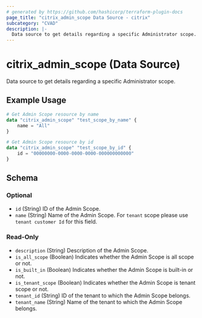 ```yaml
---
# generated by https://github.com/hashicorp/terraform-plugin-docs
page_title: "citrix_admin_scope Data Source - citrix"
subcategory: "CVAD"
description: |-
  Data source to get details regarding a specific Administrator scope.
---
```


# citrix_admin_scope (Data Source)

Data source to get details regarding a specific Administrator scope.

## Example Usage

```terraform
# Get Admin Scope resource by name
data "citrix_admin_scope" "test_scope_by_name" {
    name = "All"
}

# Get Admin Scope resource by id
data "citrix_admin_scope" "test_scope_by_id" {
    id = "00000000-0000-0000-0000-000000000000"
}
```

<!-- schema generated by tfplugindocs -->
## Schema

### Optional

- `id` (String) ID of the Admin Scope.
- `name` (String) Name of the Admin Scope. For `tenant` scope please use `tenant customer Id` for this field.

### Read-Only

- `description` (String) Description of the Admin Scope.
- `is_all_scope` (Boolean) Indicates whether the Admin Scope is all scope or not.
- `is_built_in` (Boolean) Indicates whether the Admin Scope is built-in or not.
- `is_tenant_scope` (Boolean) Indicates whether the Admin Scope is tenant scope or not.
- `tenant_id` (String) ID of the tenant to which the Admin Scope belongs.
- `tenant_name` (String) Name of the tenant to which the Admin Scope belongs.